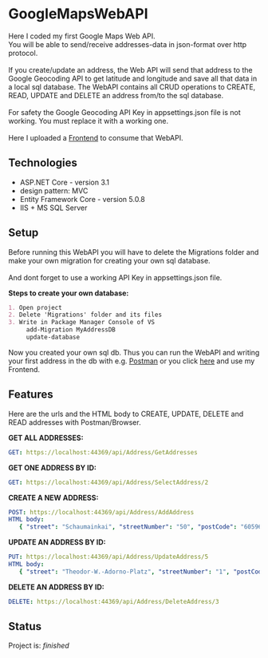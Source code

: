 # GoogleMapsWebAPI

Here I coded my first Google Maps Web API.  
You will be able to send/receive addresses-data in json-format over http protocol.  
<br/>If you create/update an address, the Web API will send that address to the Google Geocoding API to get latitude and longitude and save all that data in a  local sql database.
The WebAPI contains all CRUD operations to CREATE, READ, UPDATE and DELETE an address from/to the sql database.  
<br/>For safety the Google Geocoding API Key in appsettings.json file is not working. You must replace it with a working one.  
<br/>Here I uploaded a [Frontend](https://github.com/PatrickH89/GoogleMapsWebAPI_Frontend) to consume that WebAPI.  

## Technologies
* ASP.NET Core - version 3.1
* design pattern: MVC 
* Entity Framework Core - version 5.0.8
* IIS + MS SQL Server

## Setup
Before running this WebAPI you will have to delete the Migrations folder and make your own migration for creating your own sql database.  
<br/>And dont forget to use a working API Key in appsettings.json file.  

__Steps to create your own database:__
```markdown
1. Open project
2. Delete 'Migrations' folder and its files
3. Write in Package Manager Console of VS
     add-Migration MyAddressDB 
     update-database 
```

Now you created your own sql db. Thus you can run the WebAPI and writing your first address in the db with e.g. [Postman](https://www.postman.com/) or you click [here](https://github.com/PatrickH89/GoogleMapsWebAPI_Frontend) and use my Frontend.  

## Features
Here are the urls and the HTML body to CREATE, UPDATE, DELETE and READ addresses with Postman/Browser.

__GET ALL ADDRESSES:__
```yml
GET: https://localhost:44369/api/Address/GetAddresses
```

__GET ONE ADDRESS BY ID:__
```yml
GET: https://localhost:44369/api/Address/SelectAddress/2
```

__CREATE A NEW ADDRESS:__
```yml
POST: https://localhost:44369/api/Address/AddAddress  
HTML body:  
   { "street": "Schaumainkai", "streetNumber": "50", "postCode": "60596", "city":"Frankfurt am Main", "country": "Deutschland" }
```

__UPDATE AN ADDRESS BY ID:__
```yml
PUT: https://localhost:44369/api/Address/UpdateAddress/5  
HTML body: 
   { "street": "Theodor-W.-Adorno-Platz", "streetNumber": "1", "postCode": "60323", "city": "Frankfurt", "country": "Deutschland" }
```

__DELETE AN ADDRESS BY ID:__
```yml
DELETE: https://localhost:44369/api/Address/DeleteAddress/3
```

## Status
Project is: _finished_